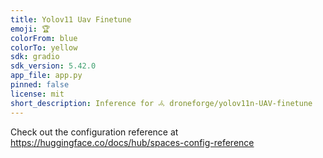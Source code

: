 ```yaml
---
title: Yolov11 Uav Finetune
emoji: 🏆
colorFrom: blue
colorTo: yellow
sdk: gradio
sdk_version: 5.42.0
app_file: app.py
pinned: false
license: mit
short_description: Inference for 𖥂 droneforge/yolov11n-UAV-finetune
---
```


Check out the configuration reference at https://huggingface.co/docs/hub/spaces-config-reference
